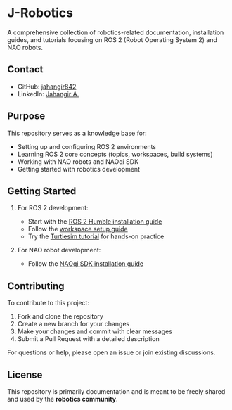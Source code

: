 # J-Robotics

A comprehensive collection of robotics-related documentation, installation guides, and tutorials focusing on ROS 2 (Robot Operating System 2) and NAO robots.

## Contact

- GitHub: [jahangir842](https://github.com/jahangir842)
- LinkedIn: [Jahangir A.](https://www.linkedin.com/in/jahangir-a-45886428a/)

## Purpose

This repository serves as a knowledge base for:
- Setting up and configuring ROS 2 environments
- Learning ROS 2 core concepts (topics, workspaces, build systems)
- Working with NAO robots and NAOqi SDK
- Getting started with robotics development

## Getting Started

1. For ROS 2 development:
   - Start with the [ROS 2 Humble installation guide](ros2/1.install-ros2-humble-on-ubuntu-22.md)
   - Follow the [workspace setup guide](ros2/2.setup_workspace.md)
   - Try the [Turtlesim tutorial](ros2/3.turtlesim_simulator.md) for hands-on practice

2. For NAO robot development:
   - Follow the [NAOqi SDK installation guide](naoqi/naoqi_sdk_installation_windows.md)

## Contributing

To contribute to this project:

1. Fork and clone the repository
2. Create a new branch for your changes
3. Make your changes and commit with clear messages
4. Submit a Pull Request with a detailed description

For questions or help, please open an issue or join existing discussions.

## License

This repository is primarily documentation and is meant to be freely shared and used by the **robotics community**.

